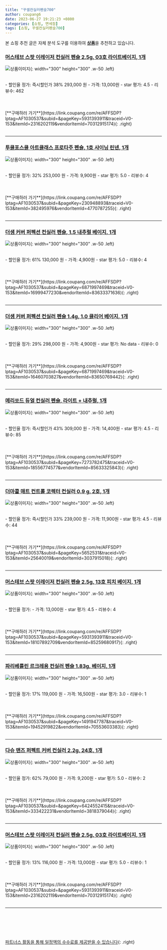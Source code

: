 ```yaml
---
title: "꾸셀컨실러펜슬700"
author: coupang6
date: 2023-06-27 19:21:23 +0800
categories: [쇼핑, 면세점]
tags: [쇼핑, 꾸셀컨실러펜슬700]
---
```


본 쇼핑 추천 글은 자체 분석 도구를 이용하여 [**상품**](https://link.coupang.com/a/bao1ui)을 추천하고 있습니다.

### [머스테브 스팟 이레이저 컨실러 펜슬 2.5g, 03호 라이트베이지, 1개](https://link.coupang.com/re/AFFSDP?lptag=AF1030537&subid=&pageKey=5931393911&traceid=V0-153&itemId=2316202119&vendorItemId=70312915174)

![상품이미지](https://thumbnail8.coupangcdn.com/thumbnails/remote/230x230ex/image/retail/images/4359580315634568-c80add2b-e630-4892-9a9c-1cdad8300d14.png){: width="300" height="300" .w-50 .left}


<br>
- 할인율 정가: 즉시할인가 38%  293,000   원
- 가격: 13,000원
- star 평가: 4.5
- 리뷰수: 462
<br>
<br>
<br>
<br>
[**구매하러 가기**](https://link.coupang.com/re/AFFSDP?lptag=AF1030537&subid=&pageKey=5931393911&traceid=V0-153&itemId=2316202119&vendorItemId=70312915174){: .right}
<br>
<br>

---

### [투쿨포스쿨 아트클래스 프로타주 펜슬, 1호 샤이닝 린넨, 1개](https://link.coupang.com/re/AFFSDP?lptag=AF1030537&subid=&pageKey=230948893&traceid=V0-153&itemId=382495976&vendorItemId=4770787255)

![상품이미지](https://thumbnail7.coupangcdn.com/thumbnails/remote/230x230ex/image/vendor_inventory/319f/99e5fb034b1d3fd88f72c3e17a4754f07837e96258605de416145c30f64f.jpg){: width="300" height="300" .w-50 .left}


<br>
- 할인율 정가: 32%  253,000   원
- 가격: 9,900원
- star 평가: 5.0
- 리뷰수: 4
<br>
<br>
<br>
<br>
[**구매하러 가기**](https://link.coupang.com/re/AFFSDP?lptag=AF1030537&subid=&pageKey=230948893&traceid=V0-153&itemId=382495976&vendorItemId=4770787255){: .right}
<br>
<br>

---

### [더샘 커버 퍼펙션 컨실러 펜슬, 1.5 내추럴 베이지, 1개](https://link.coupang.com/re/AFFSDP?lptag=AF1030537&subid=&pageKey=6871997469&traceid=V0-153&itemId=16999477230&vendorItemId=83633371636)

![상품이미지](https://thumbnail8.coupangcdn.com/thumbnails/remote/230x230ex/image/vendor_inventory/603b/0c925500932286136600bc4137b76421c99029f37db3d7cd0583e83c4b94.jpg){: width="300" height="300" .w-50 .left}


<br>
- 할인율 정가: 61%  130,000   원
- 가격: 4,900원
- star 평가: 5.0
- 리뷰수: 4
<br>
<br>
<br>
<br>
[**구매하러 가기**](https://link.coupang.com/re/AFFSDP?lptag=AF1030537&subid=&pageKey=6871997469&traceid=V0-153&itemId=16999477230&vendorItemId=83633371636){: .right}
<br>
<br>

---

### [더샘 커버 퍼펙션 컨실러 펜슬 1.4g, 1.0 클리어 베이지, 1개](https://link.coupang.com/re/AFFSDP?lptag=AF1030537&subid=&pageKey=6871997469&traceid=V0-153&itemId=16460703827&vendorItemId=83650769442)

![상품이미지](https://thumbnail7.coupangcdn.com/thumbnails/remote/230x230ex/image/vendor_inventory/c432/a43b7cbbc3a469e432c73b4d20346e89bb195d81977cff1974aa777455d6.jpg){: width="300" height="300" .w-50 .left}


<br>
- 할인율 정가: 29%  298,000   원
- 가격: 4,900원
- star 평가: No data
- 리뷰수: 0
<br>
<br>
<br>
<br>
[**구매하러 가기**](https://link.coupang.com/re/AFFSDP?lptag=AF1030537&subid=&pageKey=6871997469&traceid=V0-153&itemId=16460703827&vendorItemId=83650769442){: .right}
<br>
<br>

---

### [메리쏘드 듀얼 컨실러 펜슬, 라이트 + 내추럴, 1개](https://link.coupang.com/re/AFFSDP?lptag=AF1030537&subid=&pageKey=7273782475&traceid=V0-153&itemId=18556774577&vendorItemId=85633325843)

![상품이미지](https://thumbnail8.coupangcdn.com/thumbnails/remote/230x230ex/image/rs_quotation_api/eshkoylz/f28df961d5024cb197492f01707c8d95.jpg){: width="300" height="300" .w-50 .left}


<br>
- 할인율 정가: 즉시할인가 43%  309,000   원
- 가격: 14,400원
- star 평가: 4.5
- 리뷰수: 85
<br>
<br>
<br>
<br>
[**구매하러 가기**](https://link.coupang.com/re/AFFSDP?lptag=AF1030537&subid=&pageKey=7273782475&traceid=V0-153&itemId=18556774577&vendorItemId=85633325843){: .right}
<br>
<br>

---

### [더마콜 매트 컨트롤 코렉터 컨실러 0.9 g, 2호, 1개](https://link.coupang.com/re/AFFSDP?lptag=AF1030537&subid=&pageKey=5652531&traceid=V0-153&itemId=25640019&vendorItemId=3037915018)

![상품이미지](https://thumbnail6.coupangcdn.com/thumbnails/remote/230x230ex/image/retail/images/8416750149298266-04a728dd-5ec0-47af-8dea-75ee98f2c480.jpg){: width="300" height="300" .w-50 .left}


<br>
- 할인율 정가: 즉시할인가 33%  239,000   원
- 가격: 11,900원
- star 평가: 4.5
- 리뷰수: 44
<br>
<br>
<br>
<br>
[**구매하러 가기**](https://link.coupang.com/re/AFFSDP?lptag=AF1030537&subid=&pageKey=5652531&traceid=V0-153&itemId=25640019&vendorItemId=3037915018){: .right}
<br>
<br>

---

### [머스테브 스팟 이레이저 컨실러 펜슬 2.5g, 13호 피치 베이지, 1개](https://link.coupang.com/re/AFFSDP?lptag=AF1030537&subid=&pageKey=5931393911&traceid=V0-153&itemId=18107892709&vendorItemId=85259680917)

![상품이미지](https://thumbnail9.coupangcdn.com/thumbnails/remote/230x230ex/image/retail/images/4694823552019591-902a5fb8-264d-4ed8-8b11-c57e823af9c4.png){: width="300" height="300" .w-50 .left}


<br>
- 할인율 정가: 
- 가격: 13,000원
- star 평가: 4.5
- 리뷰수: 4
<br>
<br>
<br>
<br>
[**구매하러 가기**](https://link.coupang.com/re/AFFSDP?lptag=AF1030537&subid=&pageKey=5931393911&traceid=V0-153&itemId=18107892709&vendorItemId=85259680917){: .right}
<br>
<br>

---

### [파리베를린 르크레용 컨실러 펜슬 1.83g, 베이지, 1개](https://link.coupang.com/re/AFFSDP?lptag=AF1030537&subid=&pageKey=1491947787&traceid=V0-153&itemId=19452919822&vendorItemId=70553603383)

![상품이미지](https://thumbnail9.coupangcdn.com/thumbnails/remote/230x230ex/image/retail/images/2020/04/21/17/4/eaccff24-aa96-4ae0-88b6-a137a84cf8cc.jpg){: width="300" height="300" .w-50 .left}


<br>
- 할인율 정가: 17%  119,000   원
- 가격: 16,500원
- star 평가: 3.0
- 리뷰수: 1
<br>
<br>
<br>
<br>
[**구매하러 가기**](https://link.coupang.com/re/AFFSDP?lptag=AF1030537&subid=&pageKey=1491947787&traceid=V0-153&itemId=19452919822&vendorItemId=70553603383){: .right}
<br>
<br>

---

### [다슈 맨즈 퍼펙트 커버 컨실러 2.2g, 24호, 1개](https://link.coupang.com/re/AFFSDP?lptag=AF1030537&subid=&pageKey=6424552415&traceid=V0-153&itemId=333422231&vendorItemId=3818379044)

![상품이미지](https://thumbnail10.coupangcdn.com/thumbnails/remote/230x230ex/image/retail/images/2488651264226811-3add0ad4-2fba-4873-a4a0-2e9ac60788a4.jpg){: width="300" height="300" .w-50 .left}


<br>
- 할인율 정가: 62%  79,000   원
- 가격: 9,200원
- star 평가: 5.0
- 리뷰수: 2
<br>
<br>
<br>
<br>
[**구매하러 가기**](https://link.coupang.com/re/AFFSDP?lptag=AF1030537&subid=&pageKey=6424552415&traceid=V0-153&itemId=333422231&vendorItemId=3818379044){: .right}
<br>
<br>

---

### [머스테브 스팟 이레이저 컨실러 펜슬 2.5g, 03호 라이트베이지, 1개](https://link.coupang.com/re/AFFSDP?lptag=AF1030537&subid=&pageKey=5931393911&traceid=V0-153&itemId=2316202119&vendorItemId=70312915174)

![상품이미지](https://thumbnail8.coupangcdn.com/thumbnails/remote/230x230ex/image/retail/images/4359580315634568-c80add2b-e630-4892-9a9c-1cdad8300d14.png){: width="300" height="300" .w-50 .left}


<br>
- 할인율 정가: 13%  116,000   원
- 가격: 13,000원
- star 평가: 5.0
- 리뷰수: 1
<br>
<br>
<br>
<br>
[**구매하러 가기**](https://link.coupang.com/re/AFFSDP?lptag=AF1030537&subid=&pageKey=5931393911&traceid=V0-153&itemId=2316202119&vendorItemId=70312915174){: .right}
<br>
<br>

---
<br><br><br><br><br> [파트너스 활동을 통해 일정액의 수수료를 제공받을 수 있습니다](https://link.coupang.com/a/bao1ui){: .right}